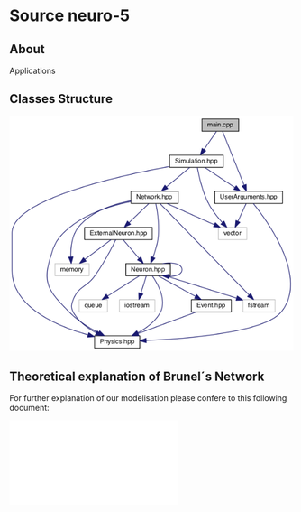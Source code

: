 # Source neuro-5

## About 

Applications 

## Classes Structure

![alt text](../doc/png/diagram_apps.png "Diagram of applications")

## Theoretical explanation of Brunel´s Network

For further explanation of our modelisation please confere to this following document:

![alt text](../doc/equations.pdf "Brunel Network")
